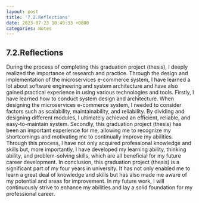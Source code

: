 ```yaml
---
layout: post
title: '7.2.Reflections'
date: 2023-07-23 10:49:33 +0800
categories: Notes
---
```


## 7.2.Reflections

During the process of completing this graduation project (thesis), I deeply realized the importance of research and practice. Through the design and implementation of the microservices e-commerce system, I have learned a lot about software engineering and system architecture and have also gained practical experience in using various technologies and tools.
Firstly, I have learned how to conduct system design and architecture. When designing the microservices e-commerce system, I needed to consider factors such as scalability, maintainability, and reliability. By dividing and designing different modules, I ultimately achieved an efficient, reliable, and easy-to-maintain system.
Secondly, this graduation project (thesis) has been an important experience for me, allowing me to recognize my shortcomings and motivating me to continually improve my abilities. Through this process, I have not only acquired professional knowledge and skills but, more importantly, I have developed my learning ability, thinking ability, and problem-solving skills, which are all beneficial for my future career development.
In conclusion, this graduation project (thesis) is a significant part of my four years in university. It has not only enabled me to learn a great deal of knowledge and skills but has also made me aware of my potential and areas for improvement. In my future work, I will continuously strive to enhance my abilities and lay a solid foundation for my professional career.
